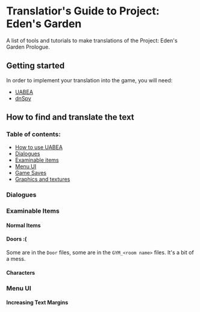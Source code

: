 # Translatior's Guide to Project: Eden's Garden
A list of tools and tutorials to make translations of the Project: Eden's Garden Prologue.

## Getting started
In order to implement your translation into the game, you will need:
* [UABEA](https://github.com/nesrak1/UABEA/releases/tag/v6)
* [dnSpy](https://github.com/dnSpy/dnSpy/releases/tag/v6.1.8)

## How to find and translate the text
### Table of contents:
* [How to use UABEA](uabea.md)
* [Dialogues](#dialogues)
* [Examinable items](examinable-items.md)
* [Menu UI](#menu-ui)
* [Game Saves](game-saves.md)
* [Graphics and textures](graphics-and-textures.md)
### Dialogues
### Examinable Items
#### Normal Items
#### Doors :(
Some are in the `Door` files, some are in the `GYM_<room name>` files. It's a bit of a mess.
#### Characters
### Menu UI
#### Increasing Text Margins
